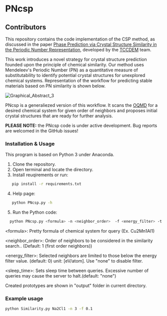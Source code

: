 # PNcsp

## Contributors

<!-- ALL-CONTRIBUTORS-LIST:START - Do not remove or modify this section -->
<!-- prettier-ignore-start -->
<!-- markdownlint-disable -->

<!-- markdownlint-restore -->
<!-- prettier-ignore-end -->

<!-- ALL-CONTRIBUTORS-LIST:END -->

This repository contains the code implementation of the CSP method, as discussed in the paper [Phase Prediction via Crystal Structure Similarity in the Periodic Number Representation](https://pubs.acs.org/doi/full/10.1021/acs.inorgchem.4c03137), developed by the [TCCDEM](https://github.com/tccdem/) team.

This work introduces a novel strategy for crystal structure prediction founded upon the principle of chemical similarity.  Our method uses Mendeleev's Periodic Number (PN) as a quantitative measure of substitutability to identify potential crystal structures for unexplored chemical systems. Representation of the workflow for predicting stable materials based on PN similarity is shown below. 

![Graphical_Abstract_3](https://github.com/user-attachments/assets/cf590168-ab66-4dc7-8954-de794dfbf780)

PNcsp is a generaliezed version of this workflow. It scans the [OQMD](https://www.oqmd.org/) for a desired chemical system for given order of neighbors and proposes initial crystal structures that are ready for further analysis.

**PLEASE NOTE:** the PNcsp code is under active development. Bug reports are welcomed in the GitHub issues!

### Installation & Usage
This program is based on Python 3 under Anaconda. 

1) Clone the repository.
2) Open terminal and locate the directory.
3) Install reuqirements or run:
```bash
   pip install -r requirements.txt
```
4) Help page:
```bash
   python PNcsp.py -h
```
5) Run the Python code:
```bash
  python PNcsp.py <formula> -n <neighbor_order>  -f <energy_filter> -t <sleep_time>
```
\<formula\>: Pretty formula of chemical system for query (Ex. Cu2Mn1Al1)

\<neighbor_order\>: Order of neighbors to be considered in the similarity search.. (Default: 1 (first order neighbors))

\<energy_filter\>: Selected neighbors are limited to those below the energy filter value. (default: 0) unit: [eV/atom]. Use "none" to disable filter.

\<sleep_time\>: Sets sleep time between queries. Excessive number of queries may cause the server to halt.(default: "none")


Created prototypes are shown in "output" folder in current directory.

### Example usage
```bash
python Similarity.py Na2Cl1 -n 3 -f 0.1
```
